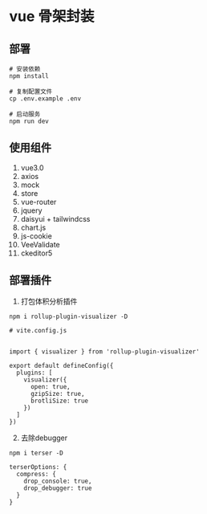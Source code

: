 # vue 骨架封装

## 部署
```shell
# 安装依赖
npm install

# 复制配置文件
cp .env.example .env

# 启动服务
npm run dev
```

## 使用组件
1. vue3.0
2. axios
3. mock
4. store
5. vue-router
6. jquery
7. daisyui + tailwindcss
8. chart.js
9. js-cookie
10. VeeValidate
11. ckeditor5


## 部署插件
1. 打包体积分析插件
```
npm i rollup-plugin-visualizer -D

# vite.config.js


import { visualizer } from 'rollup-plugin-visualizer'

export default defineConfig({
  plugins: [
    visualizer({
      open: true,
      gzipSize: true,
      brotliSize: true
    })
  ]
})

```
2. 去除debugger
```
npm i terser -D

terserOptions: {
  compress: {
    drop_console: true,
    drop_debugger: true
  }
}

```


